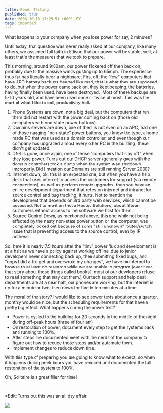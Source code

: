 ```yaml
---
title: Power Testing
published: true
date: 2008-10-13 17:29:51 +0000 UTC
tags: imported 
---
```

What happens to your company when you lose power for say, 2 minutes?

Until today, that question was never really asked at our company, like many others, we assumed full faith in Edison that our power will be stable, well, at least that's the measures that we took to prepare.

This morning, around 9:00am, our power flickered off then back on, probably due to the massive winds gusting up to 65mph. The experience thus far has literally been a nightmare. First off, the "few" computers that have APC battery backups beeped like mad, that is what they are supposed to do, but when the power came back on, they kept beeping, the batteries, having finally been used, have been destroyed.  Most of these backups are 5-10 years old, and have been used once or twice at most. This was the start of what I like to call, productivity hell.

1. Phone Systems are down, not a big deal, but the computers that run them did not restart with the power coming back on (those old computers with non-state power buttons). 
2. Domains servers are down, one of them is not even on an APC, had one of those nagging "non-state" power buttons, you know the type, a home made PC that was used as a domain controller, and even though our company has upgraded almost every other PC in the building, these didn't get updated. 
3. DNS is gone, once again, one of those "computers that stay off" when they lose power. Turns out our DHCP server (generally goes with the domain controller) took a dump when the system was shutdown improperly. Did I mention our Domains are still running Server 2000? 
4. Internet down, ok, this is an expected one, but when you have a help desk that uses internet to access the customers for support (via remote connections), as well as perform remote upgrades, then you have an entire development department that relies on internet and intranet for source control and bug tracking, it hurts. Not to mention the development that depends on 3rd party web services, which cannot be accessed. Not to mention those Hosted Solutions, about fifteen customers without access to the software we host for them. 
5. Source Control Down, as mentioned above, this one while not being effected by the nasty non-state power button on the computer, was completely locked out because of some "still unknown" router/switch issue that is preventing access to the source control, even by IP address. 

So, here it is nearly 7.5 hours after the "tiny" power flux and development is at a halt as we have a policy against working offline, due to junior developers never connecting back up, then submitting fixed bugs, and "oops I did a full get and overwrote my changes", we have no internet to browse to at least do research while we are unable to program (ever hear that story about those things called books?  most of our developers refuse to read something that may cut them.) Our tech support and help desk departments are at a near halt, our phones are working, but the internet is up for a minute or two, then down for five to ten minutes at a time.

The moral of the story? I would like to see power tests about once a quarter, monthly would be nice, but the scheduling requirements for that have a pretty big effect. What happens during the power test?

* Power is cycled to the building for 20 seconds in the middle of the night during off-peak hours (three of four am) 
* On restoration of power, document every step to get the systems back and running to 100%. 
* After steps are documented meet with the nerds of the company to figure out how to reduce those steps and/or automate them. 
* Implement changes to reduce down time. 

With this type of preparing you are going to know what to expect, so when it happens during peek hours you have reduced and documented the full restoration of the system to 100%.

Oh, Solitaire is a great filler for time!

 

*Edit: Turns out this was an all day affair.

![][1]

[1]: http://renevo.com/aggbug.aspx?PostID=2037

